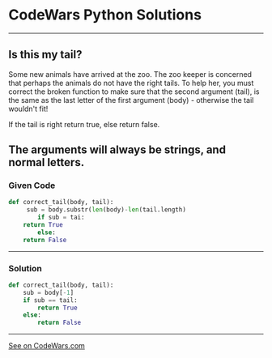 # CodeWars Python Solutions

---

## Is this my tail?


Some new animals have arrived at the zoo. The zoo keeper is concerned that perhaps the animals do not have the right tails. To help her, you must correct the broken function to make sure that the second argument (tail), is the same as the last letter of the first argument (body) - otherwise the tail wouldn't fit!

If the tail is right return true, else return false.

The arguments will always be strings, and normal letters.
---

### Given Code
```python
def correct_tail(body, tail):
     sub = body.substr(len(body)-len(tail.length)
        if sub = tai:
    return True
        else:
    return False
```
---

### Solution
```python
def correct_tail(body, tail):
    sub = body[-1]
    if sub == tail:
        return True
    else:
        return False
```

-------

[See on CodeWars.com](https://www.codewars.com/kata/56f695399400f5d9ef000af5/train/python)
